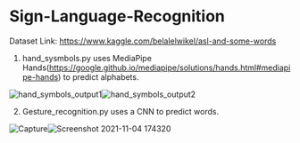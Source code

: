 # Sign-Language-Recognition
Dataset Link: https://www.kaggle.com/belalelwikel/asl-and-some-words
1. hand_sysmbols.py uses MediaPipe Hands(https://google.github.io/mediapipe/solutions/hands.html#mediapipe-hands) to predict alphabets.

 ![hand_symbols_output1](https://user-images.githubusercontent.com/75773763/140310533-fe037c9f-0fc7-43d1-ae66-5820e87109e0.jpg)![hand_symbols_output2](https://user-images.githubusercontent.com/75773763/140310635-07af2850-e244-4f00-8817-3a1d4985f0c4.jpg)


2. Gesture_recognition.py uses a CNN to predict words.

![Capture](https://user-images.githubusercontent.com/75773763/140311090-3dd65051-22e6-4610-8cc1-e437f43a787e.JPG)![Screenshot 2021-11-04 174320](https://user-images.githubusercontent.com/75773763/140311683-3d17e30a-23e6-4c49-a710-23103f7e3313.png)
